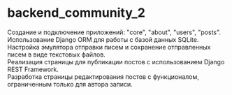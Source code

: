 # backend_community_2  
Создание и подключение приложений: "core", "about", "users", "posts".  
Использование Django ORM для работы с базой данных SQLite.  
Настройка эмулятора отправки писем и сохранение отправленных писем в виде текстовых файлов.  
Реализация страницы для публикации постов с использованием Django REST Framework.  
Разработка страницы редактирования постов с функционалом, ограниченным только для автора записи.  
